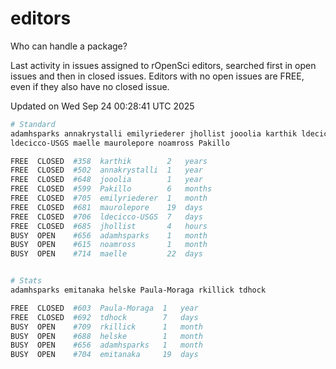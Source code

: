 # editors

Who can handle a package?

Last activity in issues assigned to rOpenSci editors, searched first in open
issues and then in closed issues. Editors with no open issues are FREE, even if
they also have no closed issue.


Updated on Wed Sep 24 00:28:41 UTC 2025

```bash
# Standard
adamhsparks annakrystalli emilyriederer jhollist jooolia karthik ldecicco
ldecicco-USGS maelle maurolepore noamross Pakillo

FREE  CLOSED  #358  karthik        2   years
FREE  CLOSED  #502  annakrystalli  1   year
FREE  CLOSED  #648  jooolia        1   year
FREE  CLOSED  #599  Pakillo        6   months
FREE  CLOSED  #705  emilyriederer  1   month
FREE  CLOSED  #681  maurolepore    19  days
FREE  CLOSED  #706  ldecicco-USGS  7   days
FREE  CLOSED  #685  jhollist       4   hours
BUSY  OPEN    #656  adamhsparks    1   month
BUSY  OPEN    #615  noamross       1   month
BUSY  OPEN    #714  maelle         22  days


# Stats
adamhsparks emitanaka helske Paula-Moraga rkillick tdhock

FREE  CLOSED  #603  Paula-Moraga  1   year
FREE  CLOSED  #692  tdhock        7   days
BUSY  OPEN    #709  rkillick      1   month
BUSY  OPEN    #688  helske        1   month
BUSY  OPEN    #656  adamhsparks   1   month
BUSY  OPEN    #704  emitanaka     19  days
```
